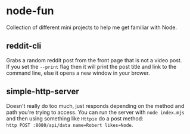 # node-fun
Collection of different mini projects to help me get familiar with Node.

## reddit-cli
Grabs a random reddit post from the front page that is not a video post. </br>
If you set the `--print` flag then it will print the post title and link to the command line, else it opens a new window in your brower.

## simple-http-server
Doesn't really do too much, just responds depending on the method and path you're trying to access.
You can run the server with `node index.mjs` and then using something like `Httpie` do a post method: </br>
`http POST :8080/api/data name=Robert likes=Node`.
